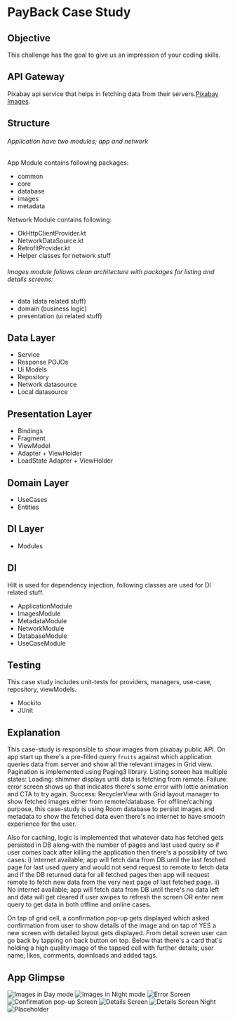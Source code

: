 # PayBack Case Study

## Objective
This challenge has the goal to give us an impression of your coding skills.

## API Gateway
Pixabay api service that helps in fetching data from their servers.[Pixabay Images](
https://pixabay.com/api/).

## Structure
###### Application have two modules; app and network
App Module contains following packages:
- common
- core
- database
- images
- metadata

Network Module contains following:
- OkHttpClientProvider.kt
- NetworkDataSource.kt
- RetrofitProvider.kt
- Helper classes for network stuff

###### Images module follows clean architecture with packages for listing and details screens:
- data (data related stuff)
- domain (business logic)
- presentation (ui related stuff)

## Data Layer
- Service
- Response POJOs
- Ui Models
- Repository
- Network datasource
- Local datasource

## Presentation Layer
- Bindings
- Fragment
- ViewModel
- Adapter + ViewHolder
- LoadState Adapter + ViewHolder

## Domain Layer
- UseCases
- Entities

## DI Layer
- Modules

## DI
Hilt is used for dependency injection, following classes are used for DI related stuff.
- ApplicationModule
- ImagesModule
- MetadataModule
- NetworkModule
- DatabaseModule
- UseCaseModule

## Testing
This case study includes unit-tests for providers, managers, use-case, repository, viewModels.
- Mockito
- JUnit

## Explanation
This case-study is responsible to show images from pixabay public API. On app start up there's a pre-filled 
query `fruits` against which application queries data from server and show all the relevant images in 
Grid view. Pagination is implemented using Paging3 library. Listing screen has multiple states:
Loading: shimmer displays until data is fetching from remote.
Failure: error screen shows up that indicates there's some error with lottie animation and CTA to try again.
Success: RecyclerView with Grid layout manager to show fetched images either from remote/database.
For offline/caching purpose, this case-study is using Room database to persist images and metadata
to show the fetched data even there's no internet to have smooth experience for the user.

Also for caching, logic is implemented that whatever data has fetched gets persisted in DB along-with 
the number of pages and last used query so if user comes back after killing the application then 
there's a possibility of two cases:
i) Internet available; app will fetch data from DB until the last fetched page for last used query 
and would not send request to remote to fetch data and if the DB returned data for all fetched pages
then app will request remote to fetch new data from the very next page of last fetched page.
ii) No internet available; app will fetch data from DB until there's no data left and data will get
cleared if user swipes to refresh the screen OR enter new query to get data in both offline and online cases.

On tap of grid cell, a confirmation pop-up gets displayed which asked confirmation from user to show
details of the image and on tap of YES a new screen with detailed layout gets displayed. From detail
screen user can go back by tapping on back button on top. Below that there's a card that's holding
a high quality image of the tapped cell with further details; user name, likes, comments, downloads
and added tags.

## App Glimpse
![Images in Day mode](https://github.com/ba6ba/PayBackCaseStudy/blob/master/docs/assets/day_mode_listing.png)
![Images in Night mode](https://github.com/ba6ba/PayBackCaseStudy/blob/master/docs/assets/night_mode_listing.png)
![Error Screen](https://github.com/ba6ba/PayBackCaseStudy/blob/master/docs/assets/error_screen.png)
![Confirmation pop-up Screen](https://github.com/ba6ba/PayBackCaseStudy/blob/master/docs/assets/confirmation_pop_up.png)
![Details Screen](https://github.com/ba6ba/PayBackCaseStudy/blob/master/docs/assets/details_screen.png)
![Details Screen Night](https://github.com/ba6ba/PayBackCaseStudy/blob/master/docs/assets/details_screen_night.png)
![Placeholder](https://github.com/ba6ba/PayBackCaseStudy/blob/master/docs/assets/placeholder.png)
